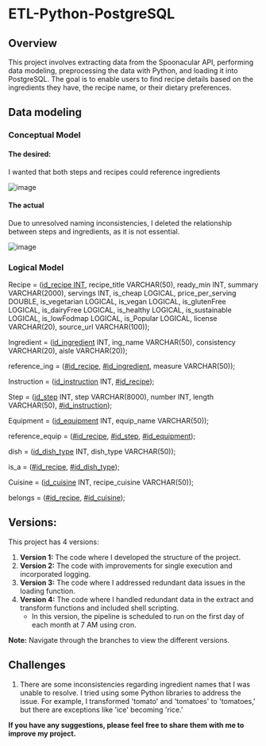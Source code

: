 # ETL-Python-PostgreSQL

## Overview 

This project involves extracting data from the Spoonacular API, performing data modeling, preprocessing the data with Python, and loading it into PostgreSQL. The goal is to enable users to find recipe details based on the ingredients they have, the recipe name, or their dietary preferences.

## Data modeling

### Conceptual Model
#### The desired:

I wanted that both steps and recipes could reference ingredients

![image](https://github.com/Maryem6/ETL-Python-PostgreSQL/assets/96294018/2a7c0cca-97db-4761-a90a-efb4ab6b4e32)

#### The actual

Due to unresolved naming inconsistencies, I deleted the relationship between steps and ingredients, as it is not essential.

![image](https://github.com/Maryem6/ETL-Python-PostgreSQL/assets/96294018/3ee8d293-e16d-46cc-bf05-469e15f2c0ee)

### Logical Model

Recipe = (<ins>id_recipe INT</ins>, recipe_title VARCHAR(50), ready_min INT, summary VARCHAR(2000), servings INT, is_cheap LOGICAL, price_per_serving DOUBLE, is_vegetarian LOGICAL, is_vegan LOGICAL, is_glutenFree LOGICAL, is_dairyFree LOGICAL, is_healthy LOGICAL, is_sustainable LOGICAL, is_lowFodmap LOGICAL, is_Popular LOGICAL, license VARCHAR(20), source_url VARCHAR(100));

Ingredient = (<ins>id_ingredient</ins> INT, ing_name VARCHAR(50), consistency VARCHAR(20), aisle VARCHAR(20));

reference_ing = (<ins>#id_recipe</ins>, <ins>#id_ingredient</ins>, measure VARCHAR(50));

Instruction = (<ins>id_instruction</ins> INT, <ins>#id_recipe</ins>);

Step = (<ins>id_step</ins> INT, step VARCHAR(8000), number INT, length VARCHAR(50), <ins>#id_instruction</ins>);

Equipment = (<ins>id_equipment</ins> INT, equip_name VARCHAR(50));

reference_equip = (<ins>#id_recipe</ins>, <ins>#id_step</ins>, <ins>#id_equipment</ins>);

dish = (<ins>id_dish_type</ins> INT, dish_type VARCHAR(50));

is_a = (<ins>#id_recipe</ins>, <ins>#id_dish_type</ins>);

Cuisine = (<ins>id_cuisine</ins> INT, recipe_cuisine VARCHAR(50));

belongs = (<ins>#id_recipe</ins>, <ins>#id_cuisine</ins>);


## Versions:
 This project has 4 versions:
 1. **Version 1:** The code where I developed the structure of the project.
 2. **Version 2:** The code with improvements for single execution and incorporated logging.
 3. **Version 3:** The code where I addressed redundant data issues in the loading function.
 4. **Version 4:** The code where I handled redundant data in the extract and transform functions and included shell scripting.
    - In this version, the pipeline is scheduled to run on the first day of each month at 7 AM using cron.
   
 **Note:** Navigate through the branches to view the different versions.
   
## Challenges

1. There are some inconsistencies regarding ingredient names that I was unable to resolve. I tried using some Python libraries to address the issue. For example, I transformed 'tomato' and 'tomatoes' to 'tomatoes,' but there are exceptions like 'ice' becoming 'rice.'
  
**If you have any suggestions, please feel free to share them with me to improve my project.**
